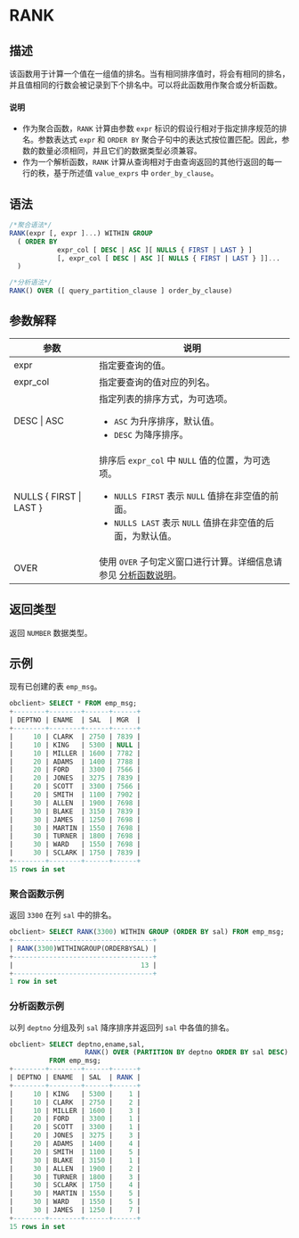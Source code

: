 # RANK

## 描述

该函数用于计算一个值在一组值的排名。当有相同排序值时，将会有相同的排名，并且值相同的行数会被记录到下个排名中。可以将此函数用作聚合或分析函数。

  <main id="notice" type='explain'>
    <h4>说明</h4>
    <ul>
    <li>作为聚合函数，<code>RANK</code> 计算由参数 <code>expr</code> 标识的假设行相对于指定排序规范的排名。参数表达式 <code>expr</code> 和 <code>ORDER BY</code> 聚合子句中的表达式按位置匹配。因此，参数的数量必须相同，并且它们的数据类型必须兼容。</li>
    <li>作为一个解析函数，<code>RANK</code> 计算从查询相对于由查询返回的其他行返回的每一行的秩，基于所述值 <code>value_exprs</code> 中 <code>order_by_clause</code>。</li>
    </ul>
  </main>

## 语法

```sql
/*聚合语法*/
RANK(expr [, expr ]...) WITHIN GROUP
  ( ORDER BY 
            expr_col [ DESC | ASC ][ NULLS { FIRST | LAST } ]
            [, expr_col [ DESC | ASC ][ NULLS { FIRST | LAST } ]]...
  )

/*分析语法*/
RANK() OVER ([ query_partition_clause ] order_by_clause)
```

## 参数解释

|           参数            |                                                                                                            说明                                                                                                            |
|-------------------------|--------------------------------------------------------------------------------------------------------------------------------------------------------------------------------------------------------------------------|
| expr                    | 指定要查询的值。                                                                                                                                                                                                                 |
| expr_col                | 指定要查询的值对应的列名。                                                                                                                                                                                                            |
| DESC \| ASC             | 指定列表的排序方式，为可选项。 <ul><li> `ASC` 为升序排序，默认值。   </li><li> `DESC` 为降序排序。</li></ul>                                                                  |
| NULLS { FIRST \| LAST } | 排序后 `expr_col` 中 `NULL` 值的位置，为可选项。 <ul><li> `NULLS FIRST` 表示 `NULL` 值排在非空值的前面。   </li><li> `NULLS LAST` 表示 `NULL` 值排在非空值的后面，为默认值。</li></ul>    |
| OVER                    | 使用 `OVER` 子句定义窗口进行计算。详细信息请参见 [分析函数说明](1.window-function-description-of-oracle-mode.md)。                                                                                                                                  |

## 返回类型

返回 `NUMBER` 数据类型。

## 示例

现有已创建的表 `emp_msg`。

```sql
obclient> SELECT * FROM emp_msg;
+--------+--------+------+------+
| DEPTNO | ENAME  | SAL  | MGR  |
+--------+--------+------+------+
|     10 | CLARK  | 2750 | 7839 |
|     10 | KING   | 5300 | NULL |
|     10 | MILLER | 1600 | 7782 |
|     20 | ADAMS  | 1400 | 7788 |
|     20 | FORD   | 3300 | 7566 |
|     20 | JONES  | 3275 | 7839 |
|     20 | SCOTT  | 3300 | 7566 |
|     20 | SMITH  | 1100 | 7902 |
|     30 | ALLEN  | 1900 | 7698 |
|     30 | BLAKE  | 3150 | 7839 |
|     30 | JAMES  | 1250 | 7698 |
|     30 | MARTIN | 1550 | 7698 |
|     30 | TURNER | 1800 | 7698 |
|     30 | WARD   | 1550 | 7698 |
|     30 | SCLARK | 1750 | 7839 |
+--------+--------+------+------+
15 rows in set
```

### 聚合函数示例

返回 `3300` 在列 `sal` 中的排名。

```sql
obclient> SELECT RANK(3300) WITHIN GROUP (ORDER BY sal) FROM emp_msg;
+-----------------------------------+
| RANK(3300)WITHINGROUP(ORDERBYSAL) |
+-----------------------------------+
|                                13 |
+-----------------------------------+
1 row in set
```

### 分析函数示例

以列 `deptno` 分组及列 `sal` 降序排序并返回列 `sal` 中各值的排名。

```sql
obclient> SELECT deptno,ename,sal,
                   RANK() OVER (PARTITION BY deptno ORDER BY sal DESC) "RANK"
          FROM emp_msg;
+--------+--------+------+------+
| DEPTNO | ENAME  | SAL  | RANK |
+--------+--------+------+------+
|     10 | KING   | 5300 |    1 |
|     10 | CLARK  | 2750 |    2 |
|     10 | MILLER | 1600 |    3 |
|     20 | FORD   | 3300 |    1 |
|     20 | SCOTT  | 3300 |    1 |
|     20 | JONES  | 3275 |    3 |
|     20 | ADAMS  | 1400 |    4 |
|     20 | SMITH  | 1100 |    5 |
|     30 | BLAKE  | 3150 |    1 |
|     30 | ALLEN  | 1900 |    2 |
|     30 | TURNER | 1800 |    3 |
|     30 | SCLARK | 1750 |    4 |
|     30 | MARTIN | 1550 |    5 |
|     30 | WARD   | 1550 |    5 |
|     30 | JAMES  | 1250 |    7 |
+--------+--------+------+------+
15 rows in set
```
